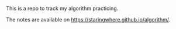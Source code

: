 This is a repo to track my algorithm practicing.

The notes are available on https://staringwhere.github.io/algorithm/.